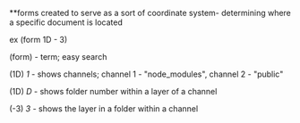 **forms created to serve as a sort of coordinate system- determining where a specific document is located

ex (form 1D - 3)

(form) - term; easy search

(1D) *1* - shows channels; channel 1 - "node_modules", channel 2 - "public"

(1D) *D* - shows folder number within a layer of a channel

(-3) *3* - shows the layer in a folder within a channel
